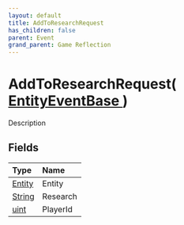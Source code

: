```yaml
---
layout: default
title: AddToResearchRequest
has_children: false
parent: Event
grand_parent: Game Reflection
---
```

# AddToResearchRequest( [ EntityEventBase ](/riftbreaker-wiki/docs/game-reflection/events/entity_event_base/) )
Description 

## Fields

| Type | Name |
|:----------|:--------------|
| [Entity](/riftbreaker-wiki/docs/game-reflection/classes/entity/) | Entity |
| [String](/riftbreaker-wiki/docs/game-reflection/components/string/) | Research |
| [uint](/riftbreaker-wiki/docs/game-reflection/components/uint/) | PlayerId |

